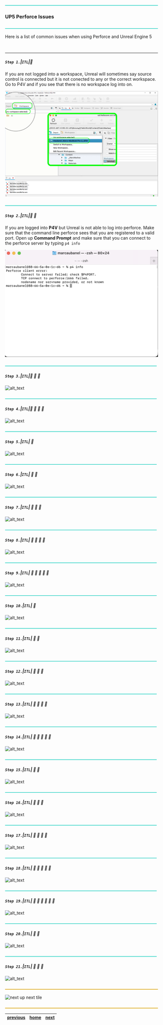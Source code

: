 ![](images/line3.png)

### UP5 Perforce Issues

![](images/line3.png)

Here is a list of common issues when using Perforce and Unreal Engine 5

<br>

---


##### `Step 1.`\|`ITL`|:small_blue_diamond:

If you are not logged into a workspace, Unreal will sometimes say source control is connected but it is not conected to any or the correct workspace.  Go to P4V and if you see that there is no workspace log into on.

![make sure you are logged into a workspace](images/noValidWorksspaceP4v.png)

![](images/line2.png)

##### `Step 2.`\|`ITL`|:small_blue_diamond: :small_blue_diamond: 

If you are logged into **P4V** but Unreal is not able to log into perforce.  Make sure that the command line perforce sees that you are registered to a valid port.  Open up **Command Prompt** and make sure that you can connect to the perforce server by typing `p4 info`

![p4 port failure](images/p4PortFailure.png)



![](images/line2.png)

##### `Step 3.`\|`ITL`|:small_blue_diamond: :small_blue_diamond: :small_blue_diamond:

![alt_text](images/.jpg)

![](images/line2.png)

##### `Step 4.`\|`ITL`|:small_blue_diamond: :small_blue_diamond: :small_blue_diamond: :small_blue_diamond:

![alt_text](images/.jpg)

![](images/line2.png)

##### `Step 5.`\|`ITL`| :small_orange_diamond:

![alt_text](images/.jpg)

![](images/line2.png)

##### `Step 6.`\|`ITL`| :small_orange_diamond: :small_blue_diamond:

![alt_text](images/.jpg)

![](images/line2.png)

##### `Step 7.`\|`ITL`| :small_orange_diamond: :small_blue_diamond: :small_blue_diamond:

![alt_text](images/.jpg)

![](images/line2.png)

##### `Step 8.`\|`ITL`| :small_orange_diamond: :small_blue_diamond: :small_blue_diamond: :small_blue_diamond:

![alt_text](images/.jpg)

![](images/line2.png)

##### `Step 9.`\|`ITL`| :small_orange_diamond: :small_blue_diamond: :small_blue_diamond: :small_blue_diamond: :small_blue_diamond:

![alt_text](images/.jpg)

![](images/line2.png)

##### `Step 10.`\|`ITL`| :large_blue_diamond:

![alt_text](images/.jpg)

![](images/line2.png)

##### `Step 11.`\|`ITL`| :large_blue_diamond: :small_blue_diamond: 

![alt_text](images/.jpg)

![](images/line2.png)


##### `Step 12.`\|`ITL`| :large_blue_diamond: :small_blue_diamond: :small_blue_diamond: 

![alt_text](images/.jpg)

![](images/line2.png)

##### `Step 13.`\|`ITL`| :large_blue_diamond: :small_blue_diamond: :small_blue_diamond:  :small_blue_diamond: 

![alt_text](images/.jpg)

![](images/line2.png)

##### `Step 14.`\|`ITL`| :large_blue_diamond: :small_blue_diamond: :small_blue_diamond: :small_blue_diamond:  :small_blue_diamond: 

![alt_text](images/.jpg)

![](images/line2.png)

##### `Step 15.`\|`ITL`| :large_blue_diamond: :small_orange_diamond: 

![alt_text](images/.jpg)

![](images/line2.png)

##### `Step 16.`\|`ITL`| :large_blue_diamond: :small_orange_diamond:   :small_blue_diamond: 

![alt_text](images/.jpg)

![](images/line2.png)

##### `Step 17.`\|`ITL`| :large_blue_diamond: :small_orange_diamond: :small_blue_diamond: :small_blue_diamond:

![alt_text](images/.jpg)

![](images/line2.png)

##### `Step 18.`\|`ITL`| :large_blue_diamond: :small_orange_diamond: :small_blue_diamond: :small_blue_diamond: :small_blue_diamond:

![alt_text](images/.jpg)

![](images/line2.png)

##### `Step 19.`\|`ITL`| :large_blue_diamond: :small_orange_diamond: :small_blue_diamond: :small_blue_diamond: :small_blue_diamond: :small_blue_diamond:

![alt_text](images/.jpg)

![](images/line2.png)

##### `Step 20.`\|`ITL`| :large_blue_diamond: :large_blue_diamond:

![alt_text](images/.jpg)

![](images/line2.png)

##### `Step 21.`\|`ITL`| :large_blue_diamond: :large_blue_diamond: :small_blue_diamond:

![alt_text](images/.jpg)

![](images/line.png)

<!-- <img src="https://via.placeholder.com/1000x100/45D7CA/000000/?text=Next Up - ADD NEXT TITLE"> -->
![next up next tile](images/banner.png)

![](images/line.png)

| [previous]()| [home](README.md#user-content-ue4-lighting) | [next]()|
|---|---|---|
